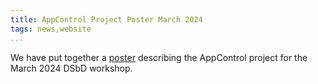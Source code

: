 ```yaml
---
title: AppControl Project Poster March 2024
tags: news,website
...
```


We have put together a [poster](/media/AppControl_2024_03_13_All_Hands_Poster.pdf) describing the AppControl project for the March 2024 DSbD workshop.

